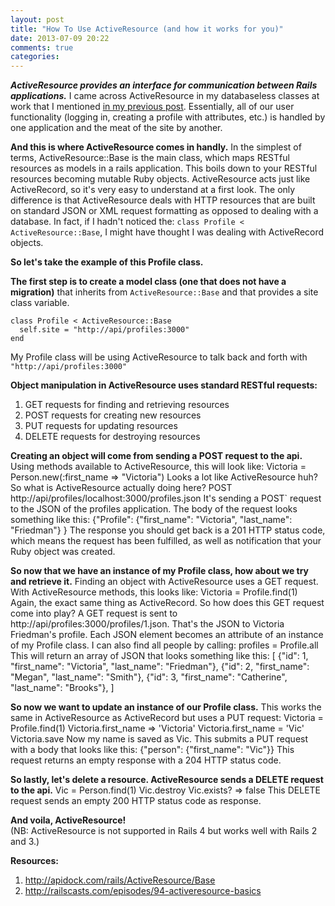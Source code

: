 ```yaml
---
layout: post
title: "How To Use ActiveResource (and how it works for you)"
date: 2013-07-09 20:22
comments: true
categories: 
---
```

***ActiveResource provides an interface for communication between Rails applications.*** I came across ActiveResource in my databaseless classes at work that I mentioned <a href="http://vicfriedman.github.io/blog/2013/07/03/how-to-use-activemodel-callbacks/">in my previous post</a>. Essentially, all of our user functionality (logging in, creating a profile with attributes, etc.) is handled by one application and the meat of the site by another.

__And this is where ActiveResource comes in handly.__ In the simplest of terms, ActiveResource::Base is the main class, which maps RESTful resources as models in a rails application. This boils down to your RESTful resources becoming mutable Ruby objects. ActiveResource acts just like ActiveRecord, so it's very easy to understand at a first look. The only difference is that ActiveResource deals with HTTP resources that are built on standard JSON or XML request formatting as opposed to dealing with a database. In fact, if I hadn't noticed the: `class Profile < ActiveResource::Base`, I might have thought I was dealing with ActiveRecord objects.

__So let's take the example of this Profile class.__

__The first step is to create a model class (one that does not have a migration)__ that inherits from  `ActiveResource::Base` and that provides a site class variable.

    class Profile < ActiveResource::Base 
      self.site = "http://api/profiles:3000"
    end

My Profile class will be using ActiveResource to talk back and forth with `"http://api/profiles:3000"`

__Object manipulation in ActiveResource uses standard RESTful requests:__<br>
  1. GET requests for finding and retrieving resources<br>
  2. POST requests for creating new resources<br>
  3. PUT requests for updating resources<br>
  4. DELETE requests for destroying resources

__Creating an object will come from sending a POST request to the api.__
Using methods available to ActiveResource, this will look like:
      Victoria = Person.new(:first_name => "Victoria")
Looks a lot like ActiveResource huh? So what is ActiveResource actually doing here? 
      POST http://api/profiles/localhost:3000/profiles.json
It's sending a POST` request to the JSON of the profiles application. The body of the request looks something like this:
      {"Profile": {"first_name": "Victoria", "last_name": "Friedman"} }
The response you should get back is a 201 HTTP status code, which means the request has been fulfilled, as well as notification that your Ruby object was created.

__So now that we have an instance of my Profile class, how about we try and retrieve it.__ Finding an object with ActiveResource uses a GET request. With ActiveResource methods, this looks like:
      Victoria = Profile.find(1)
Again, the exact same thing as ActiveRecord. So how does this GET request come into play? A GET request is sent to http://api/profiles:3000/profiles/1.json. That's the JSON to Victoria Friedman's profile. Each JSON element becomes an attribute of an instance of my Profile class. I can also find all people by calling:
      profiles = Profile.all
This will return an array of JSON that looks something like this:
      [ {"id": 1, "first_name": "Victoria", "last_name": "Friedman"},
        {"id": 2, "first_name": "Megan", "last_name": "Smith"},
        {"id": 3, "first_name": "Catherine", "last_name": "Brooks"},
      ]

__So now we want to update an instance of our Profile class.__ This works the same in ActiveResource as ActiveRecord but uses a PUT request:
      Victoria = Profile.find(1)
      Victoria.first_name => 'Victoria'
      Victoria.first_name = 'Vic'
      Victoria.save
Now my name is saved as Vic. This submits a PUT request with a body that looks like this:
      {"person": {"first_name": "Vic"}}
This request returns an empty response with a 204 HTTP status code.


__So lastly, let's delete a resource. ActiveResource sends a DELETE request to the api.__
      Vic = Person.find(1)
      Vic.destroy
      Vic.exists? => false
This DELETE request sends an empty 200 HTTP status code as response.

__And voila, ActiveResource!__<br>
(NB: ActiveResource is not supported in Rails 4 but works well with Rails 2 and 3.)

__Resources:__<br>
1. http://apidock.com/rails/ActiveResource/Base<br>
2. http://railscasts.com/episodes/94-activeresource-basics